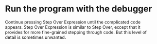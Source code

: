 # Run the program with the debugger
Continue pressing Step Over Expression until the complicated code appears.
Step Over Expression is similar to Step Over, except that it provides for more 
fine-grained stepping through code. But this level of detail is sometimes unwanted.